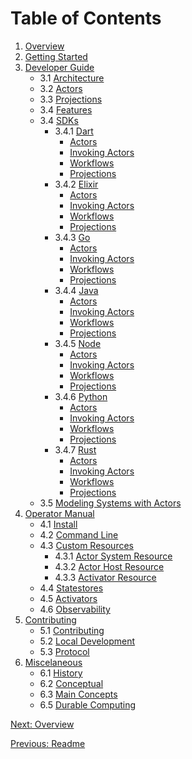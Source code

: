 # Table of Contents

01. [Overview](overview.md)
02. [Getting Started](getting_started.md)
03. [Developer Guide](developer_guide.md)
    - 3.1 [Architecture](architecture.md)
    - 3.2 [Actors](actors.md)
    - 3.3 [Projections](projections.md)
    - 3.4 [Features](features.md)
    - 3.4 [SDKs](sdks.md)
        - 3.4.1 [Dart](sdks/dart/getting_started.md)
            - [Actors](sdks/dart/actors.md)
            - [Invoking Actors](sdks/dart/actor_invocation.md)
            - [Workflows](sdks/dart/workflows.md)
            - [Projections](sdks/dart/projections.md)
        - 3.4.2 [Elixir](sdks/elixir/getting_started.md)
            - [Actors](sdks/elixir/actors.md)
            - [Invoking Actors](sdks/elixir/actor_invocation.md)
            - [Workflows](sdks/elixir/workflows.md)
            - [Projections](sdks/elixir/projections.md)
        - 3.4.3 [Go](sdks/go/getting_started.md)
            - [Actors](sdks/go/actors.md)
            - [Invoking Actors](sdks/go/actor_invocation.md)
            - [Workflows](sdks/go/workflows.md)
            - [Projections](sdks/go/projections.md)
        - 3.4.4 [Java](sdks/java/getting_started.md)
            - [Actors](sdks/java/actors.md)
            - [Invoking Actors](sdks/java/actor_invocation.md)
            - [Workflows](sdks/java/workflows.md)
            - [Projections](sdks/java/projections.md)
        - 3.4.5 [Node](sdks/node/getting_started.md)
            - [Actors](sdks/node/actors.md)
            - [Invoking Actors](sdks/node/actor_invocation.md)
            - [Workflows](sdks/node/workflows.md)
            - [Projections](sdks/node/projections.md)
        - 3.4.6 [Python](sdks/python/getting_started.md)
            - [Actors](sdks/python/actors.md)
            - [Invoking Actors](sdks/python/actor_invocation.md)
            - [Workflows](sdks/python/workflows.md)
            - [Projections](sdks/python/projections.md)
        - 3.4.7 [Rust](sdks/rust/getting_started.md)
            - [Actors](sdks/rust/actors.md)
            - [Invoking Actors](sdks/rust/actor_invocation.md)
            - [Workflows](sdks/rust/workflows.md)
            - [Projections](sdks/rust/projections.md)
    - 3.5 [Modeling Systems with Actors](modeling_with_actors.md)
04. [Operator Manual](operator_manual.md)
    - 4.1 [Install](install.md)
    - 4.2 [Command Line](cli.md)
    - 4.3 [Custom Resources](crds.md)
        - 4.3.1 [Actor System Resource](crds/actor_system.md) 
        - 4.3.2 [Actor Host Resource](crds/actor_host.md)
        - 4.3.3 [Activator Resource](crds/activator.md)
    - 4.4 [Statestores](statestores.md)
    - 4.5 [Activators](activators.md)
    - 4.6 [Observability](observability.md)
05. [Contributing](contribution_guide.md)
    - 5.1 [Contributing](../CONTRIBUTING.md)
    - 5.2 [Local Development](local_development.md)
    - 5.3 [Protocol](protocol.md)
06. [Miscelaneous](miscellaneous.md)
    - 6.1 [History](history.md)
    - 6.2 [Conceptual](conceptual.md)
    - 6.3 [Main Concepts](main.md)
    - 6.5 [Durable Computing](durable.md)

[Next: Overview](overview.md)

[Previous: Readme](../README.md)
